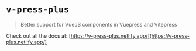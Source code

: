 # `v-press-plus`

> Better support for VueJS components in Vuepress and Vitepress

Check out all the docs at: [https://v-press-plus.netlify.app/](https://v-press-plus.netlify.app/)


